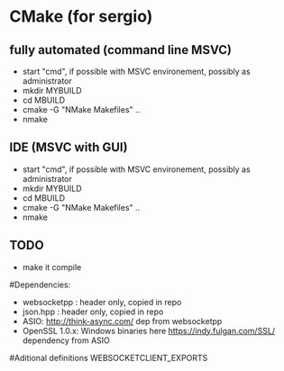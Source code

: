 # CMake (for sergio)

## fully automated (command line MSVC)
- start "cmd", if possible with MSVC environement, possibly as administrator
- mkdir MYBUILD
- cd MBUILD
- cmake -G "NMake Makefiles" ..
- nmake

## IDE (MSVC with GUI)
- start "cmd", if possible with MSVC environement, possibly as administrator
- mkdir MYBUILD
- cd MBUILD
- cmake -G "NMake Makefiles" ..
- nmake

## TODO
- make it compile

#Dependencies:
- websocketpp : header only, copied in repo
- json.hpp : header only, copied in repo
- ASIO: http://think-async.com/ dep from websocketpp
- OpenSSL 1.0.x: Windows binaries here https://indy.fulgan.com/SSL/ dependency from ASIO

#Aditional definitions
WEBSOCKETCLIENT_EXPORTS
